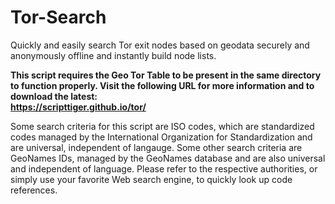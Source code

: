 # Tor-Search
Quickly and easily search Tor exit nodes based on geodata securely and anonymously offline and instantly build node lists.

**This script requires the Geo Tor Table to be present in the same directory to function properly. Visit the following URL for more information and to download the latest:  
https://scripttiger.github.io/tor/**

Some search criteria for this script are ISO codes, which are standardized codes managed by the International Organization for Standardization and are universal, independent of langauge. Some other search criteria are GeoNames IDs, managed by the GeoNames database and are also universal and independent of language. Please refer to the respective authorities, or simply use your favorite Web search engine, to quickly look up code references.
